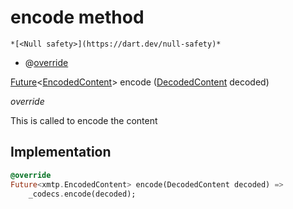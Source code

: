 


# encode method




    *[<Null safety>](https://dart.dev/null-safety)*



- @[override](https://api.flutter.dev/flutter/dart-core/override-constant.html)

[Future](https://api.flutter.dev/flutter/dart-async/Future-class.html)&lt;[EncodedContent](https://pub.dev/documentation/xmtp_proto/0.0.1-development/xmtp_proto/EncodedContent-class.html)> encode
([DecodedContent](././DecodedContent-class.md) decoded)

_<span class="feature">override</span>_



<p>This is called to encode the content</p>



## Implementation

```dart
@override
Future<xmtp.EncodedContent> encode(DecodedContent decoded) =>
    _codecs.encode(decoded);
```







